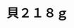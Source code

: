 ---
title: 貝２１８ｇ
description: 
lang: ja
layout: product-page
id: prod_DdbVFEZk1R3Yky
priority: 17
説明: 
価格: 500
在庫: 1
images:
  - src: https://seaglass.xyz/images/%E8%B2%9D%EF%BC%92%EF%BC%91%EF%BC%98%EF%BD%871.jpg
  - src: https://seaglass.xyz/images/%E8%B2%9D%EF%BC%92%EF%BC%91%EF%BC%98%EF%BD%872.jpg
  - src: https://seaglass.xyz/images/%E8%B2%9D%EF%BC%92%EF%BC%91%EF%BC%98%EF%BD%873.jpg
  - src: https://seaglass.xyz/images/%E8%B2%9D%EF%BC%92%EF%BC%91%EF%BC%98%EF%BD%874.jpg
  - src: https://seaglass.xyz/images/%E8%B2%9D%EF%BC%92%EF%BC%91%EF%BC%98%EF%BD%875.jpg
---